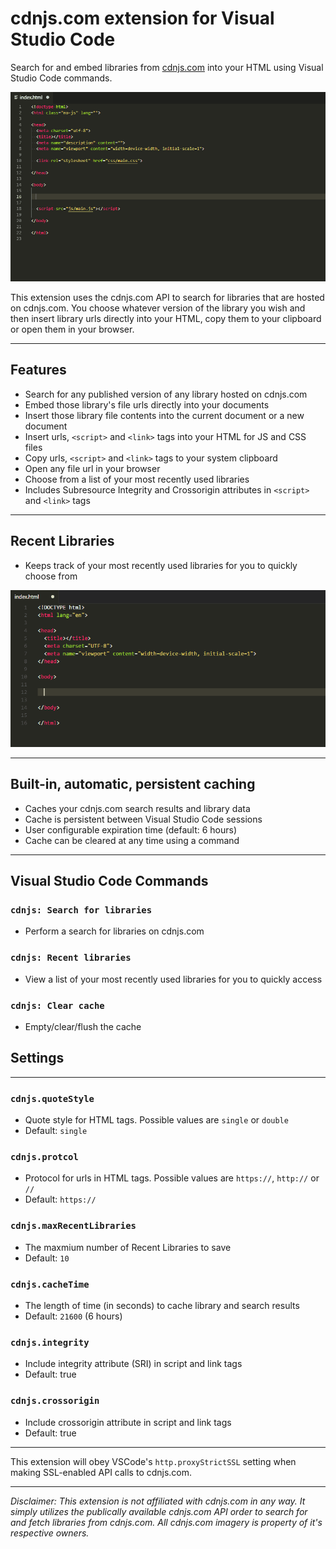 # cdnjs.com extension for Visual Studio Code

Search for and embed libraries from [cdnjs.com](https://cdnjs.com) into your HTML using Visual Studio Code commands.

![Searching cdnjs.com for jquery](images/search-example.gif)

This extension uses the cdnjs.com API to search for libraries that are hosted on cdnjs.com. You choose whatever version of the library you wish and then insert library urls directly into your HTML, copy them to your clipboard or open them in your browser.

---
## Features
- Search for any published version of any library hosted on cdnjs.com
- Embed those library's file urls directly into your documents
- Insert those library file contents into the current document or a new document
- Insert urls, `<script>` and  `<link>` tags into your HTML for JS and CSS files
- Copy urls, `<script>` and `<link>` tags to your system clipboard
- Open any file url in your browser
- Choose from a list of your most recently used libraries
- Includes Subresource Integrity and Crossorigin attributes in `<script>` and `<link>` tags

---
## Recent Libraries
- Keeps track of your most recently used libraries for you to quickly choose from

![Recent Libraries list](images/recent-libraries-example.gif)

---
## Built-in, automatic, persistent caching
- Caches your cdnjs.com search results and library data
- Cache is persistent between Visual Studio Code sessions
- User configurable expiration time (default: 6 hours)
- Cache can be cleared at any time using a command

---
## Visual Studio Code Commands

### `cdnjs: Search for libraries`

- Perform a search for libraries on cdnjs.com

### `cdnjs: Recent libraries`

- View a list of your most recently used libraries for you to quickly access

### `cdnjs: Clear cache`

- Empty/clear/flush the cache

## Settings
---

### `cdnjs.quoteStyle`

- Quote style for HTML tags. Possible values are `single` or `double`
- Default: `single`

### `cdnjs.protcol`

- Protocol for urls in HTML tags. Possible values are `https://`, `http://` or `//`
- Default: `https://`

### `cdnjs.maxRecentLibraries`

- The maxmium number of Recent Libraries to save
- Default: `10`

### `cdnjs.cacheTime`

- The length of time (in seconds) to cache library and search results
- Default: `21600` (6 hours)

### `cdnjs.integrity`

- Include integrity attribute (SRI) in script and link tags
- Default: true

### `cdnjs.crossorigin`

- Include crossorigin attribute in script and link tags
- Default: true

---

This extension will obey VSCode's `http.proxyStrictSSL` setting when making SSL-enabled API calls to cdnjs.com.

---

*Disclaimer: This extension is not affiliated with cdnjs.com in any way. It simply utilizes the publically available cdnjs.com API order to search for and fetch libraries from cdnjs.com. All cdnjs.com imagery is property of it's respective owners.*
